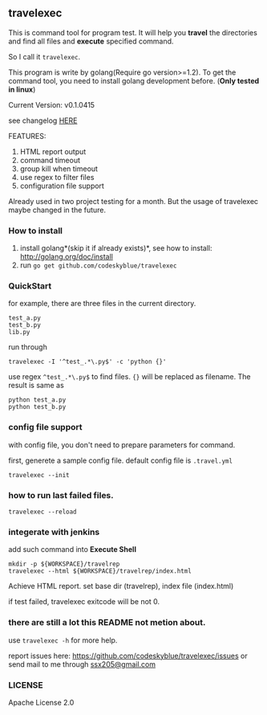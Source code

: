 ## travelexec
This is command tool for program test. It will help you **travel** the directories and find all files and **execute** specified command.

So I call it `travelexec`.

This program is write by golang(Require go version>=1.2). To get the command tool, you need to install golang development before. (**Only tested in linux**)

Current Version: v0.1.0415

see changelog [HERE](CHANGELOG.md)

FEATURES:

1. HTML report output
2. command timeout
3. group kill when timeout
4. use regex to filter files
5. configuration file support

Already used in two project testing for a month. But the usage of travelexec maybe changed in the future.
### How to install
1. install golang*(skip it if already exists)*, see how to install: <http://golang.org/doc/install>
2. run `go get github.com/codeskyblue/travelexec`

### QuickStart
for example, there are three files in the current directory.

 	test_a.py
	test_b.py
	lib.py
  
run through

	travelexec -I '^test_.*\.py$' -c 'python {}'

use regex `^test_.*\.py$` to find files. `{}` will be replaced as filename. The result is same as

	python test_a.py
	python test_b.py

### config file support
with config file, you don't need to prepare parameters for command.

first, generete a sample config file. default config file is `.travel.yml`

	travelexec --init
  
### how to run last failed files.
	travelexec --reload

### integerate with jenkins
add such command into **Execute Shell**

	mkdir -p ${WORKSPACE}/travelrep
	travelexec --html ${WORKSPACE}/travelrep/index.html
  
Achieve HTML report. set base dir (travelrep), index file (index.html)

if test failed, travelexec exitcode will be not 0.
### there are still a lot this README not metion about.
use `travelexec -h` for more help.

report issues here: <https://github.com/codeskyblue/travelexec/issues> or send mail to me through ssx205@gmail.com

### LICENSE
Apache License 2.0
